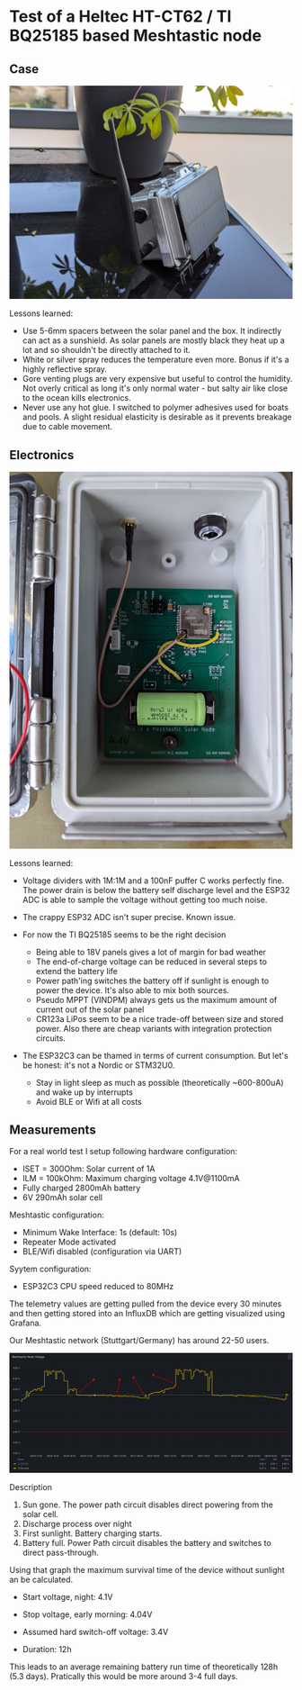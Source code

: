 # Test of a Heltec HT-CT62 / TI BQ25185 based Meshtastic node

## Case

![Meshtastic Node](./pictures/evaluation_case.jpg "The setup")


Lessons learned: 

  - Use 5-6mm spacers between the solar panel and the box. It indirectly can act as a sunshield. As solar panels are mostly black they heat up a lot and so shouldn't be directly attached to it.
  - White or silver spray reduces the temperature even more. Bonus if it's a highly reflective spray.
  - Gore venting plugs are very expensive but useful to control the humidity. Not overly  critical as long it's only normal water - but salty air like close to the ocean kills electronics.
  - Never use any hot glue. I switched to polymer adhesives used for boats and pools. A slight residual elasticity is desirable as it prevents breakage due to cable movement.



## Electronics

![Meshtastic Integration](./pictures/evaluation_integration.jpg)

Lessons learned:

 - Voltage dividers with 1M:1M and a 100nF puffer C works perfectly fine. The power drain is below the battery self discharge level and the ESP32 ADC is able to sample the voltage without getting too much noise.

 - The crappy ESP32 ADC isn't super precise. Known issue.

 - For now the TI BQ25185 seems to be the right decision
   - Being able to 18V panels gives a lot of margin for bad weather
   - The end-of-charge voltage can be reduced in several steps to extend the battery life
   - Power path'ing switches the battery off if sunlight is enough to power the device. It's also able to mix both sources.
   - Pseudo MPPT (VINDPM) always gets us the maximum amount of current out of the solar panel
   - CR123a LiPos seem to be a nice trade-off between size and stored power. Also there are cheap variants with integration protection circuits.

- The ESP32C3 can be thamed in terms of current consumption. But let's be honest: it's not a Nordic or STM32U0.
  - Stay in light sleep as much as possible (theoretically ~600-800uA) and wake up by interrupts
  - Avoid BLE or Wifi at all costs


 ## Measurements

For a real world test I setup following hardware configuration:

 - ISET = 300Ohm: Solar current of 1A 
 - ILM = 100kOhm: Maximum charging voltage 4.1V@1100mA
 - Fully charged 2800mAh battery
 - 6V 290mAh solar cell


 Meshtastic configuration:

  - Minimum Wake Interface: 1s (default: 10s)
  - Repeater Mode activated
  - BLE/Wifi disabled (configuration via UART)

 Syytem configuration:
  - ESP32C3 CPU speed reduced to 80MHz

The telemetry values are getting pulled from the device every 30 minutes and then getting stored into an InfluxDB which are getting visualized using Grafana.

Our Meshtastic network (Stuttgart/Germany) has around 22-50 users.

![Meshtastic Grafana](./pictures/evaluation_grafana.png)

Description

1. Sun gone. The power path circuit disables direct powering from the solar cell. 
2. Discharge process over night
3. First sunlight. Battery charging starts.
4. Battery full. Power Path circuit disables the battery and switches to direct pass-through.

Using that graph the maximum survival time of the device without sunlight an be calculated.

- Start voltage, night: 4.1V

- Stop voltage, early morning: 4.04V

- Assumed hard switch-off voltage: 3.4V

- Duration: 12h

This leads to an average remaining battery run time of theoretically 128h (5.3 days). Pratically this would be more around 3-4 full days.
